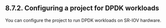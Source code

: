 ## 8.7.2. Configuring a project for DPDK workloads

You can configure the project to run DPDK workloads on SR-IOV hardware.

